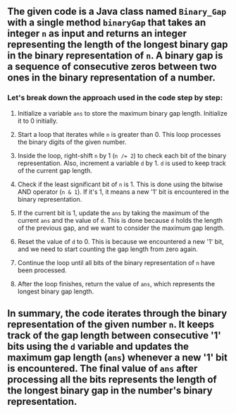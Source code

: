 ## The given code is a Java class named `Binary_Gap` with a single method `binaryGap` that takes an integer `n` as input and returns an integer representing the length of the longest binary gap in the binary representation of `n`. A binary gap is a sequence of consecutive zeros between two ones in the binary representation of a number.

### Let's break down the approach used in the code step by step:

1. Initialize a variable `ans` to store the maximum binary gap length. Initialize it to 0 initially.

2. Start a loop that iterates while `n` is greater than 0. This loop processes the binary digits of the given number.

3. Inside the loop, right-shift `n` by 1 (`n /= 2`) to check each bit of the binary representation. Also, increment a variable `d` by 1. `d` is used to keep track of the current gap length.

4. Check if the least significant bit of `n` is 1. This is done using the bitwise AND operator (`n & 1`). If it's 1, it means a new '1' bit is encountered in the binary representation.

5. If the current bit is 1, update the `ans` by taking the maximum of the current `ans` and the value of `d`. This is done because `d` holds the length of the previous gap, and we want to consider the maximum gap length.

6. Reset the value of `d` to 0. This is because we encountered a new '1' bit, and we need to start counting the gap length from zero again.

7. Continue the loop until all bits of the binary representation of `n` have been processed.

8. After the loop finishes, return the value of `ans`, which represents the longest binary gap length.

## In summary, the code iterates through the binary representation of the given number `n`. It keeps track of the gap length between consecutive '1' bits using the `d` variable and updates the maximum gap length (`ans`) whenever a new '1' bit is encountered. The final value of `ans` after processing all the bits represents the length of the longest binary gap in the number's binary representation.
